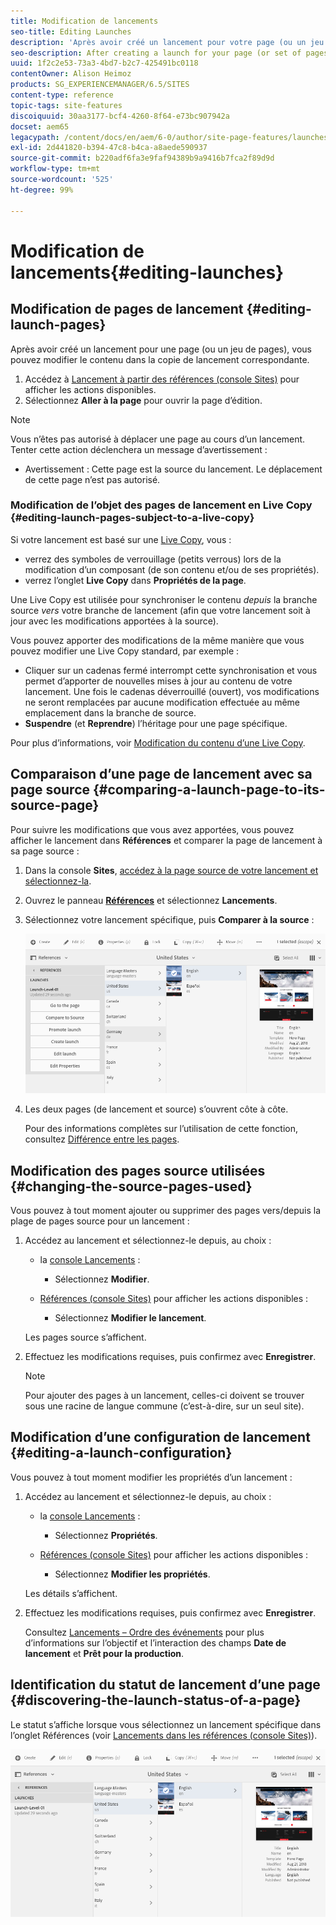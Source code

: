 ```yaml
---
title: Modification de lancements
seo-title: Editing Launches
description: 'Après avoir créé un lancement pour votre page (ou un jeu de pages), vous pouvez modifier le contenu dans la copie de lancement de la ou des pages. '
seo-description: After creating a launch for your page (or set of pages) you can edit the content in the launch copy of the page(s).
uuid: 1f2c2e53-73a3-4bd7-b2c7-425491bc0118
contentOwner: Alison Heimoz
products: SG_EXPERIENCEMANAGER/6.5/SITES
content-type: reference
topic-tags: site-features
discoiquuid: 30aa3177-bcf4-4260-8f64-e73bc907942a
docset: aem65
legacypath: /content/docs/en/aem/6-0/author/site-page-features/launches
exl-id: 2d441820-b394-47c8-b4ca-a8aede590937
source-git-commit: b220adf6fa3e9faf94389b9a9416b7fca2f89d9d
workflow-type: tm+mt
source-wordcount: '525'
ht-degree: 99%

---
```


# Modification de lancements{#editing-launches}

## Modification de pages de lancement {#editing-launch-pages}

Après avoir créé un lancement pour une page (ou un jeu de pages), vous pouvez modifier le contenu dans la copie de lancement correspondante.

1. Accédez à [Lancement à partir des références (console Sites)](/help/sites-authoring/launches.md#launches-in-references-sites-console) pour afficher les actions disponibles.
1. Sélectionnez **Aller à la page** pour ouvrir la page d’édition.

>[!NOTE]
>
>Vous n’êtes pas autorisé à déplacer une page au cours d’un lancement. Tenter cette action déclenchera un message d’avertissement :
>
>* Avertissement : Cette page est la source du lancement. Le déplacement de cette page n’est pas autorisé.


### Modification de l’objet des pages de lancement en Live Copy {#editing-launch-pages-subject-to-a-live-copy}

Si votre lancement est basé sur une [Live Copy](/help/sites-administering/msm.md), vous :

* verrez des symboles de verrouillage (petits verrous) lors de la modification d’un composant (de son contenu et/ou de ses propriétés).
* verrez l’onglet **Live Copy** dans **Propriétés de la page**.

Une Live Copy est utilisée pour synchroniser le contenu *depuis* la branche source *vers* votre branche de lancement (afin que votre lancement soit à jour avec les modifications apportées à la source).

Vous pouvez apporter des modifications de la même manière que vous pouvez modifier une Live Copy standard, par exemple :

* Cliquer sur un cadenas fermé interrompt cette synchronisation et vous permet d’apporter de nouvelles mises à jour au contenu de votre lancement. Une fois le cadenas déverrouillé (ouvert), vos modifications ne seront remplacées par aucune modification effectuée au même emplacement dans la branche de source.
* **Suspendre** (et **Reprendre**) l’héritage pour une page spécifique.

Pour plus d’informations, voir [Modification du contenu d’une Live Copy](/help/sites-administering/msm-livecopy.md#changing-live-copy-content).

## Comparaison d’une page de lancement avec sa page source {#comparing-a-launch-page-to-its-source-page}

Pour suivre les modifications que vous avez apportées, vous pouvez afficher le lancement dans **Références** et comparer la page de lancement à sa page source :

1. Dans la console **Sites**, [accédez à la page source de votre lancement et sélectionnez-la](/help/sites-authoring/basic-handling.md#viewingandselectingyourresources).
1. Ouvrez le panneau **[Références](/help/sites-authoring/basic-handling.md#references)** et sélectionnez **Lancements**.
1. Sélectionnez votre lancement spécifique, puis **Comparer à la source** :

   ![screen-shot_2019-03-05at121952](assets/screen-shot_2019-03-05at121952.png)

1. Les deux pages (de lancement et source) s’ouvrent côte à côte.

   Pour des informations complètes sur l’utilisation de cette fonction, consultez [Différence entre les pages](/help/sites-authoring/page-diff.md).

## Modification des pages source utilisées {#changing-the-source-pages-used}

Vous pouvez à tout moment ajouter ou supprimer des pages vers/depuis la plage de pages source pour un lancement :

1. Accédez au lancement et sélectionnez-le depuis, au choix :

   * la [console Lancements](/help/sites-authoring/launches.md#the-launches-console) :

      * Sélectionnez **Modifier**.
   * [Références (console Sites)](/help/sites-authoring/launches.md#launches-in-references-sites-console) pour afficher les actions disponibles :

      * Sélectionnez **Modifier le lancement**.

   Les pages source s’affichent.

1. Effectuez les modifications requises, puis confirmez avec **Enregistrer**.

   >[!NOTE]
   >
   >Pour ajouter des pages à un lancement, celles-ci doivent se trouver sous une racine de langue commune (c’est-à-dire, sur un seul site).

## Modification d’une configuration de lancement {#editing-a-launch-configuration}

Vous pouvez à tout moment modifier les propriétés d’un lancement :

1. Accédez au lancement et sélectionnez-le depuis, au choix :

   * la [console Lancements](/help/sites-authoring/launches.md#the-launches-console) :

      * Sélectionnez **Propriétés**.
   * [Références (console Sites)](/help/sites-authoring/launches.md#launches-in-references-sites-console) pour afficher les actions disponibles :

      * Sélectionnez **Modifier les propriétés**.

   Les détails s’affichent.

1. Effectuez les modifications requises, puis confirmez avec **Enregistrer**.

   Consultez [Lancements – Ordre des événements](/help/sites-authoring/launches.md#launches-the-order-of-events) pour plus d’informations sur l’objectif et l’interaction des champs **Date de lancement** et **Prêt pour la production**.

## Identification du statut de lancement d’une page {#discovering-the-launch-status-of-a-page}

Le statut s’affiche lorsque vous sélectionnez un lancement spécifique dans l’onglet Références (voir [Lancements dans les références (console Sites)](/help/sites-authoring/launches.md#launches-in-references-sites-console)).

![screen-shot_2019-03-05at121901](assets/screen-shot_2019-03-05at121901.png)
